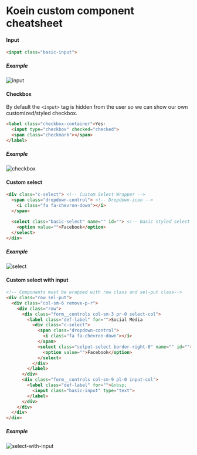 # Koein custom component cheatsheet

#### Input
```html
<input class="basic-input">
```

##### Example
![input](https://user-images.githubusercontent.com/42379594/44150827-406b4ccc-a0d3-11e8-9c1f-d00438f63ab7.png)



#### Checkbox
By default the `<input>` tag is hidden from the user
so we can show our own customized/styled checkbox.
```html
<label class="checkbox-container">Yes·
  <input type="checkbox" checked="checked">
  <span class="checkmark"></span>
</label>                                    
```
##### Example
![checkbox](https://user-images.githubusercontent.com/42379594/44149872-288cdfc4-a0d0-11e8-8f7c-9e1ea9014d1a.png)



#### Custom select
```html
<div class="c-select"> <!-- Custom Select Wrapper -->
  <span class="dropdown-control"> <!-- Dropdown-icon -->
    <i class="fa fa-chevron-down"></i>
  </span>
  
  <select class="basic-select" name="" id=""> <!-- Basic styled select -->
    <option value="">Facebook</option>
  </select>
</div>
```

##### Example
![select](https://user-images.githubusercontent.com/42379594/44150828-41e2358e-a0d3-11e8-9222-5578391690c6.png)



#### Custom select with input

```html
<!-- Components must be wrapped with row class and sel-put class-->
<div class="row sel-put">
  <div class="col-sm-6 remove-p-r">
    <div class="row">
      <div class="form__controls col-sm-3 pr-0 select-col">
        <label class="def-label" for="">Social Media
          <div class="c-select">
            <span class="dropdown-control">
              <i class="fa fa-chevron-down"></i>
            </span>
            <select class="selput-select border-right-0" name="" id="">
              <option value="">Facebook</option>
            </select>
          </div>
        </label>
      </div>
      <div class="form__controls col-sm-9 pl-0 input-col">
        <label class="def-label" for="">&nbsp;
          <input class="basic-input" type="text">
        </label>
      </div>
    </div>
  </div>
</div>
```

##### Example
![select-with-input](https://user-images.githubusercontent.com/42379594/44152383-fd56815e-a0d7-11e8-81b6-b333f6705267.png)
